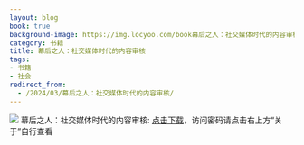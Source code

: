 ```yaml
---
layout: blog
book: true
background-image: https://img.locyoo.com/book幕后之人：社交媒体时代的内容审核.jpg
category: 书籍
title: 幕后之人：社交媒体时代的内容审核
tags:
- 书籍
- 社会
redirect_from:
  - /2024/03/幕后之人：社交媒体时代的内容审核/
---
```

![](https://img.locyoo.com/book幕后之人：社交媒体时代的内容审核.jpg)
幕后之人：社交媒体时代的内容审核: <a name = "ref1" href="https://url18.ctfile.com/f/50983618-1043592130-f8bdba?p=3619">点击下载</a>，访问密码请点击右上方“关于”自行查看